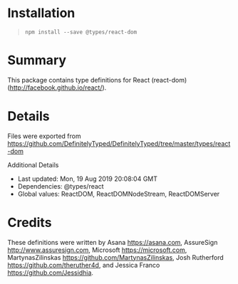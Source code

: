 # Installation
> `npm install --save @types/react-dom`

# Summary
This package contains type definitions for React (react-dom) (http://facebook.github.io/react/).

# Details
Files were exported from https://github.com/DefinitelyTyped/DefinitelyTyped/tree/master/types/react-dom

Additional Details
 * Last updated: Mon, 19 Aug 2019 20:08:04 GMT
 * Dependencies: @types/react
 * Global values: ReactDOM, ReactDOMNodeStream, ReactDOMServer

# Credits
These definitions were written by Asana <https://asana.com>, AssureSign <http://www.assuresign.com>, Microsoft <https://microsoft.com>, MartynasZilinskas <https://github.com/MartynasZilinskas>, Josh Rutherford <https://github.com/theruther4d>, and Jessica Franco <https://github.com/Jessidhia>.
